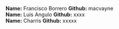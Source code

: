 
**Name:** Francisco  Borrero    **Github:**           macvayne  
**Name:** Luis Angulo  **Github:**           xxxx    
**Name:** Charris      **Github:**           xxxxx  
